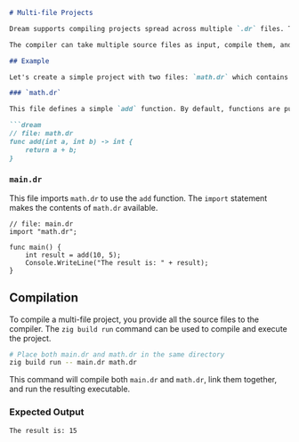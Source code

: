 ```markdown
# Multi-file Projects

Dream supports compiling projects spread across multiple `.dr` files. This allows for better code organization by separating concerns into different modules.

The compiler can take multiple source files as input, compile them, and link them into a single executable.

## Example

Let's create a simple project with two files: `math.dr` which contains a utility function, and `main.dr` which is the main entry point.

### `math.dr`

This file defines a simple `add` function. By default, functions are public and can be imported by other files.

```dream
// file: math.dr
func add(int a, int b) -> int {
    return a + b;
}
```

### `main.dr`

This file imports `math.dr` to use the `add` function. The `import` statement makes the contents of `math.dr` available.

```dream
// file: main.dr
import "math.dr";

func main() {
    int result = add(10, 5);
    Console.WriteLine("The result is: " + result);
}
```

## Compilation

To compile a multi-file project, you provide all the source files to the compiler. The `zig build run` command can be used to compile and execute the project.

```bash
# Place both main.dr and math.dr in the same directory
zig build run -- main.dr math.dr
```

This command will compile both `main.dr` and `math.dr`, link them together, and run the resulting executable.

### Expected Output

```
The result is: 15
```